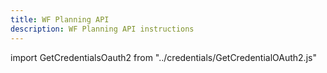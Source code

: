 ```yaml
---
title: WF Planning API
description: WF Planning API instructions
---
```


import GetCredentialsOauth2 from "../credentials/GetCredentialOAuth2.js"

<GetCredentialsOauth2 />

<RedoclyAPIBlock disableSearch="true" ctrlFHijack="false" src="/workfront-apis/swagger-specs/planning.yaml"/>
